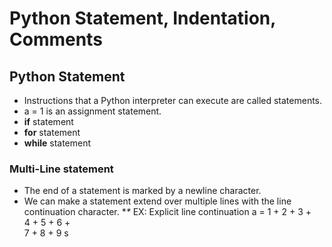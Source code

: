 # Python Statement, Indentation, Comments


## Python Statement
- Instructions that a Python interpreter can execute are called statements. 
- a = 1 is an assignment statement.
- **if** statement
- **for** statement
- **while** statement

### Multi-Line statement
- The end of a statement is marked by a newline character.
- We can make a statement extend over multiple lines with the line continuation character. **\**
EX: Explicit line continuation
a = 1 + 2 + 3 + \
    4 + 5 + 6 + \
    7 + 8 + 9
s

